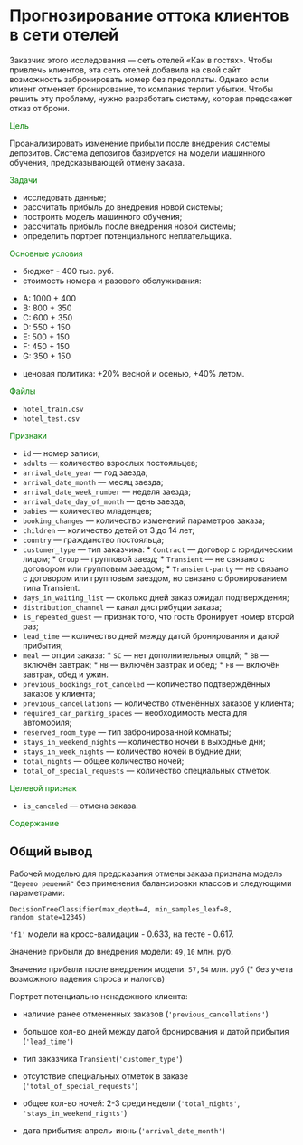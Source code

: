 # Прогнозирование оттока клиентов в сети отелей

Заказчик этого исследования — сеть отелей «Как в гостях».
Чтобы привлечь клиентов, эта сеть отелей добавила на свой сайт возможность забронировать номер без предоплаты. Однако если клиент отменяет бронирование, то компания терпит убытки. Чтобы решить эту проблему, нужно разработать систему, которая предскажет отказ от брони. 

<font color='green'>Цель</font>

Проанализировать изменение прибыли после внедрения системы депозитов. Система депозитов базируется на модели машинного обучения, предсказывающей отмену заказа.  

<font color='green'>Задачи</font>

- исследовать данные;
- рассчитать прибыль до внедрения новой системы;
- построить модель машинного обучения;
- рассчитать прибыль после внедрения новой системы;
- определить портрет потенциального неплательщика.

<font color='green'>Основные условия</font>

- бюджет  - 400 тыс. руб.
- стоимость номера и разового обслуживания:

 * A: 1000 + 400
 * B:  800 + 350 
 * C:  600 + 350 
 * D:  550 + 150 
 * E:  500 + 150 
 * F:  450 + 150 
 * G:  350 + 150 

- ценовая политика: +20% весной и осенью, +40% летом.

<font color='green'>Файлы</font>

- `hotel_train.csv`
- `hotel_test.csv`

<font color='green'>Признаки</font>

-    `id` — номер записи;
-    `adults` — количество взрослых постояльцев;
-    `arrival_date_year` — год заезда;
-    `arrival_date_month` — месяц заезда;
-    `arrival_date_week_number` — неделя заезда;
-    `arrival_date_day_of_month` — день заезда;
-    `babies` — количество младенцев;
-    `booking_changes` — количество изменений параметров заказа;
-    `children` — количество детей от 3 до 14 лет;
-    `country` — гражданство постояльца;
-    `customer_type` — тип заказчика:
    *        `Contract` — договор с юридическим лицом;
    *        `Group` — групповой заезд;
    *        `Transient` — не связано с договором или групповым заездом;
    *        `Transient-party` — не связано с договором или групповым заездом, но связано с бронированием типа Transient.
-    `days_in_waiting_list` — сколько дней заказ ожидал подтверждения;
-    `distribution_channel` — канал дистрибуции заказа;
-    `is_repeated_guest` — признак того, что гость бронирует номер второй раз;
-    `lead_time` — количество дней между датой бронирования и датой прибытия;
-    `meal` — опции заказа:
    *        `SC` — нет дополнительных опций;
    *        `BB` — включён завтрак;
    *        `HB` — включён завтрак и обед;
    *        `FB` — включён завтрак, обед и ужин.
-    `previous_bookings_not_canceled` — количество подтверждённых заказов у клиента;
-    `previous_cancellations` — количество отменённых заказов у клиента;
-    `required_car_parking_spaces` — необходимость места для автомобиля;
-    `reserved_room_type` — тип забронированной комнаты;
-    `stays_in_weekend_nights` — количество ночей в выходные дни;
-    `stays_in_week_nights` — количество ночей в будние дни;
-    `total_nights` — общее количество ночей;
-    `total_of_special_requests` — количество специальных отметок.

<font color='green'>Целевой признак</font>

- `is_canceled` — отмена заказа.

<font color='green'>Содержание</font>


## Общий вывод

Рабочей моделью для предсказания отмены заказа признана модель `"Дерево решений"` без применения балансировки классов и следующими параметрами:

	DecisionTreeClassifier(max_depth=4, min_samples_leaf=8, random_state=12345)

`'f1'` модели на кросс-валидации - 0.633, на тесте - 0.617.


Значение прибыли до внедрения модели: `49,10` млн. руб.

Значение прибыли после внедрения модели: `57,54` млн. руб (* без учета возможного падения спроса и налогов)

Портрет потенциально ненадежного клиента:
   
   - наличие ранее отмененных заказов (`'previous_cancellations'`)
   - большое кол-во дней между датой бронирования и датой прибытия (`'lead_time'`)
   - тип заказчика `Transient`(`'customer_type'`)
   - отсутствие специальных отметок в заказе (`'total_of_special_requests'`)
   
   
   - общее кол-во ночей: 2-3 среди недели (`'total_nights'`, `'stays_in_weekend_nights'`)
   - дата прибытия: апрель-июнь (`'arrival_date_month'`)    


